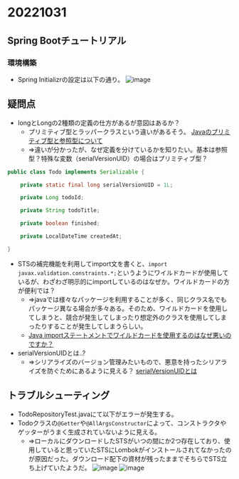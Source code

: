 # 20221031
## 	Spring Bootチュートリアル
### 環境構築
- Spring Initializrの設定は以下の通り。
![image](https://user-images.githubusercontent.com/116000206/198933576-56950c91-abbf-4372-9edf-36882b55e9a0.png)

## 疑問点
- longとLongの2種類の定義の仕方があるが意図はあるか？
  - プリミティブ型とラッパークラスという違いがあるそう。 [Javaのプリミティブ型と参照型について](https://4geek.net/about-primitive-types-and-reference-types-in-java/)
  - ⇒違いが分かったが、なぜ定義を分けているかを知りたい。基本は参照型？特殊な変数（serialVersionUID）の場合はプリミティブ型？

```java
public class Todo implements Serializable {

    private static final long serialVersionUID = 1L;

    private Long todoId;

    private String todoTitle;

    private boolean finished;

    private LocalDateTime createdAt;

}
```

- STSの補完機能を利用してimport文を書くと、`import javax.validation.constraints.*;`というようにワイルドカードが使用しているが、わざわざ明示的にimportしているのはなぜか。ワイルドカードの方が便利では？
  - ⇒javaでは様々なパッケージを利用することが多く、同じクラス名でもパッケージ異なる場合が多々ある。そのため、ワイルドカードを使用してしまうと、競合が発生してしまったり想定外のクラスを使用してしまったりすることが発生してしまうらしい。
  - [Java importステートメントでワイルドカードを使用するのはなぜ悪いのですか？](https://www.web-dev-qa-db-ja.com/ja/java/java-import%E3%82%B9%E3%83%86%E3%83%BC%E3%83%88%E3%83%A1%E3%83%B3%E3%83%88%E3%81%A7%E3%83%AF%E3%82%A4%E3%83%AB%E3%83%89%E3%82%AB%E3%83%BC%E3%83%89%E3%82%92%E4%BD%BF%E7%94%A8%E3%81%99%E3%82%8B%E3%81%AE%E3%81%AF%E3%81%AA%E3%81%9C%E6%82%AA%E3%81%84%E3%81%AE%E3%81%A7%E3%81%99%E3%81%8B%EF%BC%9F/958357806/)
- serialVersionUIDとは..?
  - ⇒シリアライズのバージョン管理みたいもので、悪意を持ったシリアライズを防ぐためにあるように見える？ [serialVersionUIDとは](https://debimate.jp/2021/02/20/%E3%80%90java%E3%80%91serializable%E3%81%AE%E5%AE%9F%E8%A3%85%E3%80%81%E5%BD%B9%E5%89%B2%E3%80%81%E4%BD%BF%E3%81%84%E6%96%B9%E3%80%81%E5%8D%B1%E9%99%BA%E6%80%A7%E3%81%A8%E3%81%9D%E3%81%AE%E5%AF%BE/#:~:text=%7D-,serialVersionUID%E3%81%A8%E3%81%AF,%E3%83%90%E3%83%BC%E3%82%B8%E3%83%A7%E3%83%B3%E3%82%92%E5%A4%89%E6%9B%B4%E3%81%97%E3%81%BE%E3%81%99%E3%80%82)

## トラブルシューティング
- TodoRepositoryTest.javaにて以下がエラーが発生する。
- Todoクラスの`@Getter`や`@AllArgsConstructor`によって、コンストラクタやゲッターがうまく生成されていないように見える。
  - ⇒ローカルにダウンロードしたSTSがいつの間にか2つ存在しており、使用していると思っていたSTSにLombokがインストールされてなかったのが原因だった。ダウンロード配下の資材が残ったままでそちらでSTS立ち上げていたようだ。
![image](https://user-images.githubusercontent.com/116000206/198956574-271918ad-2302-41fe-8eac-812de1788241.png)
![image](https://user-images.githubusercontent.com/116000206/198956512-edab814c-4fcc-44dd-99cc-f73a1585fc7d.png)
